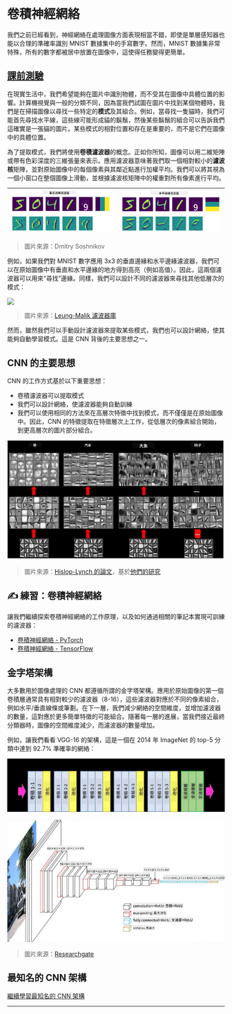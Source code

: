 <!--
CO_OP_TRANSLATOR_METADATA:
{
  "original_hash": "a560d5b845962cf33dc102266e409568",
  "translation_date": "2025-09-23T08:06:06+00:00",
  "source_file": "lessons/4-ComputerVision/07-ConvNets/README.md",
  "language_code": "mo"
}
-->
# 卷積神經網絡

我們之前已經看到，神經網絡在處理圖像方面表現相當不錯，即使是單層感知器也能以合理的準確率識別 MNIST 數據集中的手寫數字。然而，MNIST 數據集非常特殊，所有的數字都被居中放置在圖像中，這使得任務變得更簡單。

## [課前測驗](https://ff-quizzes.netlify.app/en/ai/quiz/13)

在現實生活中，我們希望能夠在圖片中識別物體，而不受其在圖像中具體位置的影響。計算機視覺與一般的分類不同，因為當我們試圖在圖片中找到某個物體時，我們是在掃描圖像以尋找一些特定的**模式**及其組合。例如，當尋找一隻貓時，我們可能首先尋找水平線，這些線可能形成貓的鬍鬚，然後某些鬍鬚的組合可以告訴我們這確實是一張貓的圖片。某些模式的相對位置和存在是重要的，而不是它們在圖像中的具體位置。

為了提取模式，我們將使用**卷積濾波器**的概念。正如你所知，圖像可以用二維矩陣或帶有色彩深度的三維張量來表示。應用濾波器意味著我們取一個相對較小的**濾波核**矩陣，並對原始圖像中的每個像素與其鄰近點進行加權平均。我們可以將其視為一個小窗口在整個圖像上滑動，並根據濾波核矩陣中的權重對所有像素進行平均。

![垂直邊緣濾波器](../../../../../translated_images/filter-vert.b7148390ca0bc356ddc7e55555d2481819c1e86ddde9dce4db5e71a69d6f887f.mo.png) | ![水平邊緣濾波器](../../../../../translated_images/filter-horiz.59b80ed4feb946efbe201a7fe3ca95abb3364e266e6fd90820cb893b4d3a6dda.mo.png)
----|----

> 圖片來源：Dmitry Soshnikov

例如，如果我們對 MNIST 數字應用 3x3 的垂直邊緣和水平邊緣濾波器，我們可以在原始圖像中有垂直和水平邊緣的地方得到高亮（例如高值）。因此，這兩個濾波器可以用來“尋找”邊緣。同樣，我們可以設計不同的濾波器來尋找其他低層次的模式：

<img src="images/lmfilters.jpg" width="500" align="center"/>

> 圖片來源：[Leung-Malik 濾波器庫](https://www.robots.ox.ac.uk/~vgg/research/texclass/filters.html)

然而，雖然我們可以手動設計濾波器來提取某些模式，我們也可以設計網絡，使其能夠自動學習模式。這是 CNN 背後的主要思想之一。

## CNN 的主要思想

CNN 的工作方式基於以下重要思想：

* 卷積濾波器可以提取模式
* 我們可以設計網絡，使濾波器能夠自動訓練
* 我們可以使用相同的方法來在高層次特徵中找到模式，而不僅僅是在原始圖像中。因此，CNN 的特徵提取在特徵層次上工作，從低層次的像素組合開始，到更高層次的圖片部分組合。

![層次特徵提取](../../../../../translated_images/FeatureExtractionCNN.d9b456cbdae7cb643fde3032b81b2940e3cf8be842e29afac3f482725ba7f95c.mo.png)

> 圖片來源：[Hislop-Lynch 的論文](https://www.semanticscholar.org/paper/Computer-vision-based-pedestrian-trajectory-Hislop-Lynch/26e6f74853fc9bbb7487b06dc2cf095d36c9021d)，基於[他們的研究](https://dl.acm.org/doi/abs/10.1145/1553374.1553453)

## ✍️ 練習：卷積神經網絡

讓我們繼續探索卷積神經網絡的工作原理，以及如何通過相關的筆記本實現可訓練的濾波器：

* [卷積神經網絡 - PyTorch](ConvNetsPyTorch.ipynb)
* [卷積神經網絡 - TensorFlow](ConvNetsTF.ipynb)

## 金字塔架構

大多數用於圖像處理的 CNN 都遵循所謂的金字塔架構。應用於原始圖像的第一個卷積層通常具有相對較少的濾波器（8-16），這些濾波器對應於不同的像素組合，例如水平/垂直線條或筆劃。在下一層，我們減少網絡的空間維度，並增加濾波器的數量，這對應於更多簡單特徵的可能組合。隨著每一層的進展，當我們接近最終分類器時，圖像的空間維度減少，而濾波器的數量增加。

例如，讓我們看看 VGG-16 的架構，這是一個在 2014 年 ImageNet 的 top-5 分類中達到 92.7% 準確率的網絡：

![ImageNet 層](../../../../../translated_images/vgg-16-arch1.d901a5583b3a51baeaab3e768567d921e5d54befa46e1e642616c5458c934028.mo.jpg)

![ImageNet 金字塔](../../../../../translated_images/vgg-16-arch.64ff2137f50dd49fdaa786e3f3a975b3f22615efd13efb19c5d22f12e01451a1.mo.jpg)

> 圖片來源：[Researchgate](https://www.researchgate.net/figure/Vgg16-model-structure-To-get-the-VGG-NIN-model-we-replace-the-2-nd-4-th-6-th-7-th_fig2_335194493)

## 最知名的 CNN 架構

[繼續學習最知名的 CNN 架構](CNN_Architectures.md)

---

